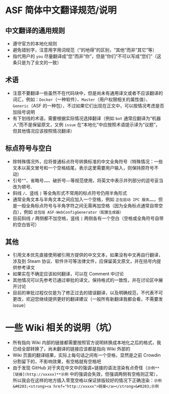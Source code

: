 # ASF 简体中文翻译规范/说明

## 中文翻译的通用规则

* 遵守官方的本地化规则
* 避免错别字，注意用字用词规范（“的地得”的区别，“其他”而非“其它”等）
* 指代用户的 `you` 尽量翻译成“您”而非“你”，但是“你们”不可以写成“您们”（这条只是为了全文的一致）

## 术语

* 注意不要翻译一些虽然不在代码块中，但是尚未有通用译文或者不应该翻译的词汇，例如：`Docker`（一种软件）、`Master`（用户权限相关的属性值）、`Generic`（ASF 的一种包），不过如果它们出现在正文中，可以按情况考虑是否加括号说明
* 有下划线的术语，需要根据实际情况选择翻译（例如 `bot` 通常应翻译为“机器人”而不是保留原文，又例 `issue` 在“本地化”中应按照术语提示译为“议题”，但其他情况应该按照情况翻译）

## 标点符号与空白

* 除特殊情况外，应将普通标点符号转换标准的中文全角符号（特殊情况：一些文本以英文冒号和一个空格结尾，表示这里需要用户输入，则保持原符号不动）
* 引号`“”`、省略号`……`、破折号`——`等规范使用，将英文中表示并列部分的逗号妥当改为顿号`、`
* 斜线 `/`、竖线 `|` 等全角形式不常用的标点符号仍用半角形式
* 通常全角文本与半角文本之间应加入一个空格，例如 `正在启动 IPC 服务……`，但是一般全角标点符号与半角字符之间无需再加空格（因为全角标点通常自带空白），例如 `这包括 ASF-WebConfigGenerator（配置生成器）`
* 目前斜线 `/` 两侧都不加空格，竖线 `|` 两侧各有一个空白（空格或全角符号自带的空白皆可）

## 其他

* 引用文本优先直接使用被引用方提供的中文文本，如果没有中文再自行翻译，涉及到 Steam 协议、软件许可等法律文件，应保留英文原文，并在括号内提供参考译文
* 如果实在不确定应该如何翻译，可以在 Comment 中讨论
* 其他情况可以先参考已通过审批的译文，保持格式的一致性，并在讨论区中展开讨论
* 目前的审批过程仅仅是为了修正过去的错误翻译，以及明确规范，不代表不可更改，欢迎您继续提供更好的翻译建议（一般所有新翻译我都会看，不需要发 issue）

# 一些 Wiki 相关的说明（坑）

* 所有指向 Wiki 内部的链接都需要按照官方说明转换成本地化之后的格式，我已经全部转换了，尚未翻译的链接应该都是指向 Wiki 外部的
* Wiki 页面的翻译结果，实际上每句话之间有一个空格，显然是之前 Crowdin 分割留下的，不影响效果，有空格就有空格吧
* 由于发现 GitHub 对于夹在中文中的强调+链接的语法渲染有点奇怪（`示例**[链接](http://xxxxx)**示例` 中的强调会失效，但强调两侧有空格则正常），所以我会在这样的地方插入零宽空格以保证排版较好的情况下正确渲染：`示例&#8203;<strong><a href="http://xxxxx">链接</a></strong>&#8203;示例`
